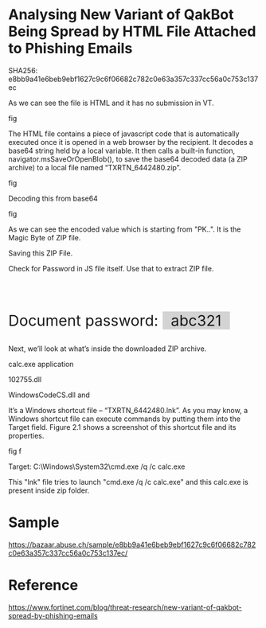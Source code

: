 # Analysing New Variant of QakBot Being Spread by HTML File Attached to Phishing Emails

SHA256: e8bb9a41e6beb9ebf1627c9c6f06682c782c0e63a357c337cc56a0c753c137ec

As we can see the file is HTML and it has no submission in VT.

fig

The HTML file contains a piece of javascript code that is automatically executed once it is opened in a web browser by the recipient. It decodes a base64 string held by a local variable. It then calls a built-in function, navigator.msSaveOrOpenBlob(), to save the base64 decoded data (a ZIP archive) to a local file named “TXRTN_6442480.zip”.

fig

Decoding this from base64

fig

As we can see the encoded value which is starting from "PK..". It is the Magic Byte of ZIP file. 

Saving this ZIP File.

Check for Password in JS file itself. Use that to extract ZIP file.

<br><br>
<p class="mt-1" style="font-size: 30px;">Document password: <span style="background-color: LightGray">&nbsp abc321 &nbsp</span>
</p>

Next, we’ll look at what’s inside the downloaded ZIP archive. 

calc.exe application

102755.dll

WindowsCodeCS.dll and

It’s a Windows shortcut file – “TXRTN_6442480.lnk”. As you may know, a Windows shortcut file can execute commands by putting them into the Target field. Figure 2.1 shows a screenshot of this shortcut file and its properties. 

fig f

Target: C:\Windows\System32\cmd.exe /q /c calc.exe

This "lnk" file tries to launch "cmd.exe /q /c calc.exe" and this calc.exe is present inside zip folder.

























# Sample
https://bazaar.abuse.ch/sample/e8bb9a41e6beb9ebf1627c9c6f06682c782c0e63a357c337cc56a0c753c137ec/

# Reference
https://www.fortinet.com/blog/threat-research/new-variant-of-qakbot-spread-by-phishing-emails


